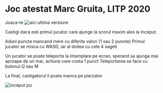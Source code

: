 # Joc atestat Marc Gruita, LITP 2020
Joaca-te ![aici](www.gruita.ro) ultima versiune

Castigi daca esti primul jucator care ajunge la scorul maxim ales la inceput.

Aduni puncte mancand mere cu diferite valori (1 sau 2 puncte)
Primul jucator se misca cu WASD, iar al doilea cu cele 4 sageti

Un jucator se poate teleporta la intamplare pe ecran, sperand sa ajunga mai aproape de un mar, actiune care costa 1 punct
Teleportarea se face cu butonul Q sau M

La final, castigatorul il poate manca pe pierzator

![inceput joc](https://imgur.com/Psrc5De.png)

